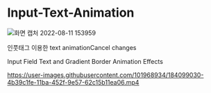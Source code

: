 # Input-Text-Animation
![화면 캡처 2022-08-11 153959](https://user-images.githubusercontent.com/101968934/184077527-10db9c3d-1fb8-40ec-983c-ca8f11e6baa2.png)

인풋태그 이용한 text animationCancel changes

Input Field Text and Gradient Border Animation Effects


https://user-images.githubusercontent.com/101968934/184099030-4b39c1fe-11ba-452f-9e57-62c15b11ea06.mp4

